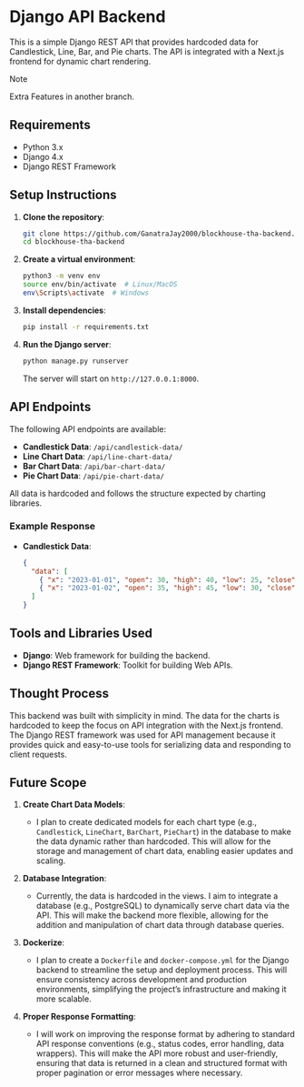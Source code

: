 # Django API Backend

This is a simple Django REST API that provides hardcoded data for Candlestick, Line, Bar, and Pie charts. The API is integrated with a Next.js frontend for dynamic chart rendering.

> [!NOTE]
> Extra Features in another branch.

## Requirements

- Python 3.x
- Django 4.x
- Django REST Framework

## Setup Instructions

1. **Clone the repository**:

   ```bash
   git clone https://github.com/GanatraJay2000/blockhouse-tha-backend.git
   cd blockhouse-tha-backend
   ```

2. **Create a virtual environment**:

   ```bash
   python3 -m venv env
   source env/bin/activate  # Linux/MacOS
   env\Scripts\activate  # Windows
   ```

3. **Install dependencies**:

   ```bash
   pip install -r requirements.txt
   ```

4. **Run the Django server**:

   ```bash
   python manage.py runserver
   ```

   The server will start on `http://127.0.0.1:8000`.

## API Endpoints

The following API endpoints are available:

- **Candlestick Data**: `/api/candlestick-data/`
- **Line Chart Data**: `/api/line-chart-data/`
- **Bar Chart Data**: `/api/bar-chart-data/`
- **Pie Chart Data**: `/api/pie-chart-data/`

All data is hardcoded and follows the structure expected by charting libraries.

### Example Response

- **Candlestick Data**:
  ```json
  {
    "data": [
      { "x": "2023-01-01", "open": 30, "high": 40, "low": 25, "close": 35 },
      { "x": "2023-01-02", "open": 35, "high": 45, "low": 30, "close": 40 }
    ]
  }
  ```

## Tools and Libraries Used

- **Django**: Web framework for building the backend.
- **Django REST Framework**: Toolkit for building Web APIs.

## Thought Process

This backend was built with simplicity in mind. The data for the charts is hardcoded to keep the focus on API integration with the Next.js frontend. The Django REST framework was used for API management because it provides quick and easy-to-use tools for serializing data and responding to client requests.

## Future Scope

1. **Create Chart Data Models**:

   - I plan to create dedicated models for each chart type (e.g., `Candlestick`, `LineChart`, `BarChart`, `PieChart`) in the database to make the data dynamic rather than hardcoded. This will allow for the storage and management of chart data, enabling easier updates and scaling.

2. **Database Integration**:

   - Currently, the data is hardcoded in the views. I aim to integrate a database (e.g., PostgreSQL) to dynamically serve chart data via the API. This will make the backend more flexible, allowing for the addition and manipulation of chart data through database queries.

3. **Dockerize**:

   - I plan to create a `Dockerfile` and `docker-compose.yml` for the Django backend to streamline the setup and deployment process. This will ensure consistency across development and production environments, simplifying the project’s infrastructure and making it more scalable.

4. **Proper Response Formatting**:
   - I will work on improving the response format by adhering to standard API response conventions (e.g., status codes, error handling, data wrappers). This will make the API more robust and user-friendly, ensuring that data is returned in a clean and structured format with proper pagination or error messages where necessary.
